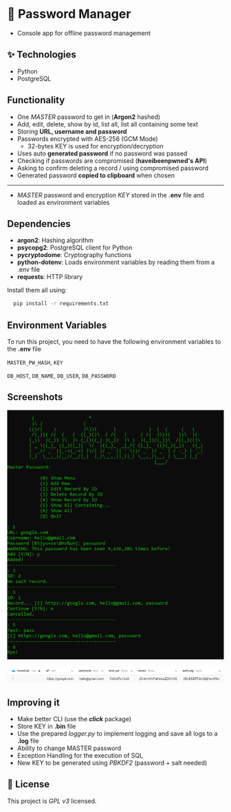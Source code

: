 
# 🔐 Password Manager

- Console app for offline password management

## ✨ Technologies

* Python
* PostgreSQL

## Functionality

- One *MASTER* password to get in (**Argon2** hashed)
- Add, edit, delete, show by id, list all, list all containing some text
- Storing **URL, username and password**
- Passwords encrypted with AES-256 (GCM Mode)
    - 32-bytes KEY is used for encryption/decryption
- Uses auto **generated password** if no password was passed
- Checking if passwords are compromised (**haveibeenpwned's API**)
- Asking to confirm deleting a record / using compromised password
- Generated password **copied to clipboard** when chosen
---
- *MASTER* password and encryption *KEY* stored in the **.env** file and loaded as environment variables

## Dependencies

- **argon2**: Hashing algorithm
- **psycopg2**: PostgreSQL client for Python
- **pycryptodome**: Cryptography functions
- **python-dotenv**: Loads environment variables by reading them from a .env file
- **requests**: HTTP library

Install them all using:

```bash
  pip install -r requirements.txt
```
## Environment Variables

To run this project, you need to have the following environment variables to the **.env** file

`MASTER_PW_HASH`,
`KEY`

`DB_HOST`,
`DB_NAME`,
`DB_USER`,
`DB_PASSWORD`

## Screenshots

![CLI](https://github.com/georgievm/py-pw-manager/blob/1fa535f6539b92ed82c565bf044c069cf32c137f/readme-media/cli.PNG)

![DB_RECORD](https://github.com/georgievm/py-pw-manager/blob/1fa535f6539b92ed82c565bf044c069cf32c137f/readme-media/db_record.PNG)

## Improving it
- Make better CLI (use the ***click*** package)
- Store KEY in **.bin** file
- Use the prepared *logger.py* to implement logging and save all logs to a **.log** file
- Ability to change MASTER password
- Exception Handling for the execution of SQL
- New KEY to be generated using *PBKDF2* (password + salt needed)

## 📝 License

This project is *GPL v3* licensed.
